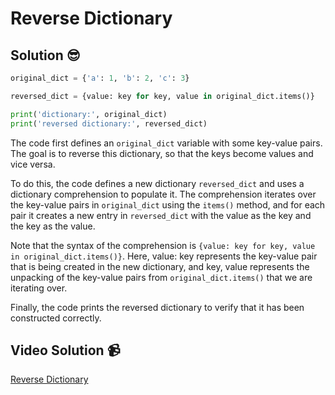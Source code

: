 # Reverse Dictionary

## Solution 😎

```python
original_dict = {'a': 1, 'b': 2, 'c': 3}

reversed_dict = {value: key for key, value in original_dict.items()}

print('dictionary:', original_dict)
print('reversed dictionary:', reversed_dict)
```

The code first defines an `original_dict` variable with some key-value pairs. The goal is to reverse this dictionary, so that the keys become values and vice versa.

To do this, the code defines a new dictionary `reversed_dict` and uses a dictionary comprehension to populate it. The comprehension iterates over the key-value pairs in `original_dict` using the `items()` method, and for each pair it creates a new entry in `reversed_dict` with the value as the key and the key as the value.

Note that the syntax of the comprehension is `{value: key for key, value in original_dict.items()}`. Here, value: key represents the key-value pair that is being created in the new dictionary, and key, value represents the unpacking of the key-value pairs from `original_dict.items()` that we are iterating over.

Finally, the code prints the reversed dictionary to verify that it has been constructed correctly.

## Video Solution 📹

[Reverse Dictionary](https://drive.google.com/file/d/18sFzSlPgCLRg88bQRpTsPaseXvqTrFbX/view?usp=sharing)
